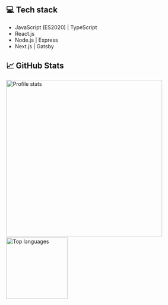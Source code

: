 ## 💻 Tech stack
- JavaScript (ES2020) | TypeScript
- React.js
- Node.js | Express
- Next.js | Gatsby

## 📈 GitHub Stats

<p align="left">
<img src="https://github-readme-stats.vercel.app/api?username=saj96n&count_private=true&show_icons=true" alt="Profile stats" width="420"/>&nbsp;<img src="https://github-readme-stats.vercel.app/api/top-langs/?username=saj96n&layout=compact" alt="Top languages" height="165">
</p>
